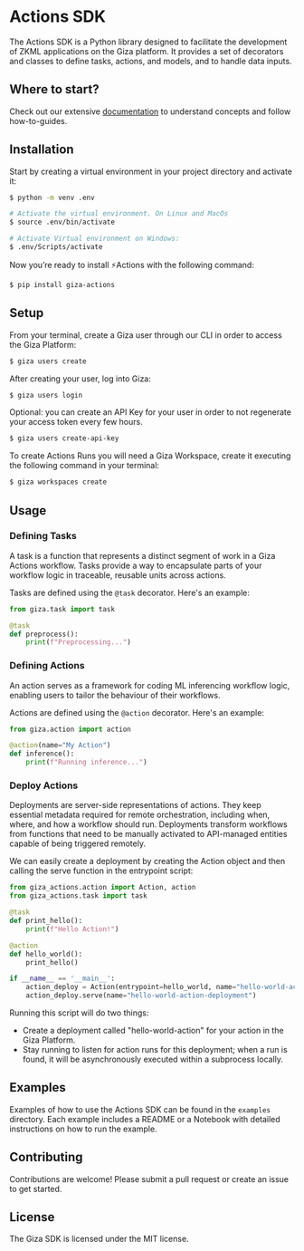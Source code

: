 
# Actions SDK

The Actions SDK is a Python library designed to facilitate the development of ZKML applications on the Giza platform. It provides a set of decorators and classes to define tasks, actions, and models, and to handle data inputs.

## Where to start?
Check out our extensive [documentation](https://actions.gizatech.xyz/welcome/giza-actions-sdk) to understand concepts and follow how-to-guides.

## Installation

Start by creating a virtual environment in your project directory and activate it:
```bash
$ python -m venv .env

# Activate the virtual environment. On Linux and MacOs
$ source .env/bin/activate

# Activate Virtual environment on Windows:
$ .env/Scripts/activate
```
Now you’re ready to install ⚡Actions with the following command:

```bash
$ pip install giza-actions
```

## Setup

From your terminal, create a Giza user through our CLI in order to access the Giza Platform:
```bash
$ giza users create
```
After creating your user, log into Giza:
```bash
$ giza users login
```
Optional: you can create an API Key for your user in order to not regenerate your access token every few hours.
```bash
$ giza users create-api-key
```
To create Actions Runs you will need a Giza Workspace, create it executing the following command in your terminal:
```bash
$ giza workspaces create
```

## Usage

### Defining Tasks
A task is a function that represents a distinct segment of work in a Giza Actions workflow. Tasks provide a way to encapsulate parts of your workflow logic in traceable, reusable units across actions.

Tasks are defined using the `@task` decorator. Here's an example:
```python
from giza.task import task

@task
def preprocess():
    print(f"Preprocessing...")
```

### Defining Actions
An action serves as a framework for coding ML inferencing workflow logic, enabling users to tailor the behaviour of their workflows.

Actions are defined using the `@action` decorator. Here's an example:
```python
from giza.action import action

@action(name="My Action")
def inference():
    print(f"Running inference...")
```

### Deploy Actions

Deployments are server-side representations of actions. They keep essential metadata required for remote orchestration, including when, where, and how a workflow should run. Deployments transform workflows from functions that need to be manually activated to API-managed entities capable of being triggered remotely.

We can easily create a deployment by creating the Action object and then calling the serve function in the entrypoint script:

```python
from giza_actions.action import Action, action
from giza_actions.task import task

@task
def print_hello():
    print(f"Hello Action!")

@action
def hello_world():
    print_hello()

if __name__ == '__main__':
    action_deploy = Action(entrypoint=hello_world, name="hello-world-action")
    action_deploy.serve(name="hello-world-action-deployment")
```

Running this script will do two things:
- Create a deployment called "hello-world-action" for your action in the Giza Platform.
- Stay running to listen for action runs for this deployment; when a run is found, it will be asynchronously executed within a subprocess locally.

## Examples

Examples of how to use the Actions SDK can be found in the `examples` directory. Each example includes a README or a Notebook with detailed instructions on how to run the example.

## Contributing

Contributions are welcome! Please submit a pull request or create an issue to get started.

## License

The Giza SDK is licensed under the MIT license.
